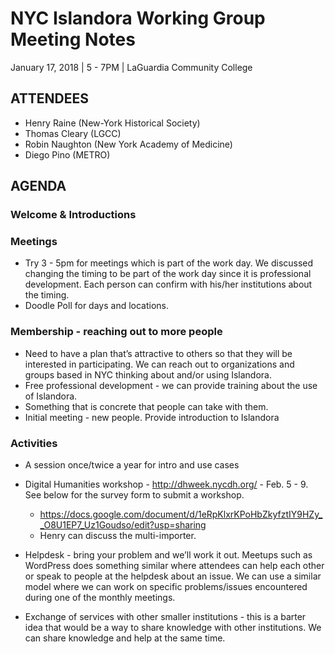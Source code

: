 # NYC Islandora Working Group Meeting Notes
January 17, 2018 | 5 - 7PM | LaGuardia Community College

## ATTENDEES
* Henry Raine (New-York Historical Society)
* Thomas Cleary (LGCC)
* Robin Naughton (New York Academy of Medicine)
* Diego Pino (METRO)

## AGENDA

### Welcome & Introductions

### Meetings
* Try 3 - 5pm for meetings which is part of the work day.  We discussed changing the timing to be part of the work day since it is professional development.  Each person can confirm with his/her institutions about the timing.
* Doodle Poll for days and locations.  

### Membership - reaching out to more people
* Need to have a plan that’s attractive to others so that they will be interested in participating.  We can reach out to organizations and groups based in NYC thinking about and/or using Islandora.
* Free professional development - we can provide training about the use of Islandora. 
* Something that is concrete that people can take with them.
* Initial meeting - new people.   Provide introduction to Islandora 

### Activities
* A session once/twice a year for intro and use cases
* Digital Humanities workshop - http://dhweek.nycdh.org/ - Feb. 5 - 9.  See below for the survey form to submit a workshop.
  * https://docs.google.com/document/d/1eRpKlxrKPoHbZkyfztIY9HZy__O8U1EP7_Uz1Goudso/edit?usp=sharing
  * Henry can discuss the multi-importer.

* Helpdesk - bring your problem and we’ll work it out.  Meetups such as WordPress does something similar where attendees can help each other or speak to people at the helpdesk about an issue.  We can use a similar model where we can work on specific problems/issues encountered during one of the monthly meetings.
* Exchange of services with other smaller institutions - this is a barter idea that would be a way to share knowledge with other institutions.  We can share knowledge and help at the same time. 




